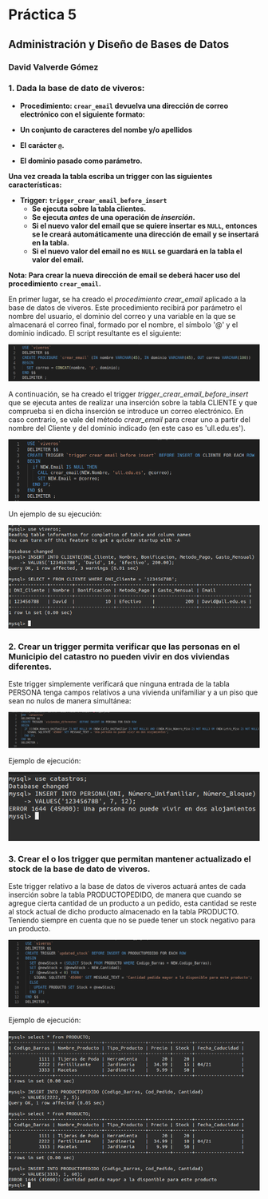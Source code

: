 
# Práctica 5
## Administración y Diseño de Bases de Datos
### David Valverde Gómez

### 1.  Dada la base de dato de viveros:

-   **Procedimiento:  `crear_email` devuelva una dirección de correo electrónico con el siguiente formato:**

-   **Un conjunto de caracteres del nombe y/o apellidos**
-   **El carácter `@`.**
-   **El dominio pasado como parámetro.**

**Una vez creada la tabla escriba **un trigger** con las siguientes características:**

-   **Trigger: `trigger_crear_email_before_insert`**
    -   **Se ejecuta sobre la tabla clientes.**
    -   **Se ejecuta _antes_ de una operación de _inserción_.**
    -   **Si el nuevo valor del email que se quiere insertar es `NULL`, entonces se le creará automáticamente una dirección de email y se insertará en la tabla.**
    -   **Si el nuevo valor del email no es `NULL` se guardará en la tabla el valor del email.**

**Nota: Para crear la nueva dirección de email se deberá hacer uso del procedimiento `crear_email`.**

En primer lugar, se ha creado el *procedimiento crear_email* aplicado a la base de datos de viveros. Este procedimiento recibirá por parámetro el nombre del usuario, el dominio del correo y una variable en la que se almacenará el correo final, formado por el nombre, el símbolo '@' y el dominio indicado. El script resultante es el siguiente:

![crear_email](IMAGENES/crear_email.png)

A continuación, se ha creado el trigger *trigger_crear_email_before_insert* que se ejecuta antes de realizar una inserción sobre la tabla CLIENTE y que comprueba si en dicha inserción se introduce un correo electrónico. En caso contrario, se vale del método *crear_email* para crear uno a partir del nombre del Cliente y del dominio indicado (en este caso es 'ull.edu.es').

![trigger_1](IMAGENES/trigger_1.png)

Un ejemplo de su ejecución:

![uso1](IMAGENES/uso_trigger_1.png)

### 2. Crear un trigger permita verificar que las personas en el Municipio del catastro no pueden vivir en dos viviendas diferentes.

Este trigger simplemente verificará que ninguna entrada de la tabla PERSONA tenga campos relativos a una vivienda unifamiliar y a un piso que sean no nulos de manera simultánea:

![trigger2](IMAGENES/trigger_2.png)

Ejemplo de ejecución:

![uso2](IMAGENES/uso_trigger_2.png)


### 3. Crear el o los trigger que permitan mantener actualizado el stock de la base de dato de viveros.

Este trigger relativo a la base de datos de viveros actuará antes de cada inserción sobre la tabla PRODUCTOPEDIDO, de manera que cuando se agregue cierta cantidad de un producto a un pedido, esta cantidad se reste al stock actual de dicho producto almacenado en la tabla PRODUCTO. Teniendo siempre en cuenta que no se puede tener un stock negativo para un producto.

![trigger3](IMAGENES/trigger_3.png)

Ejemplo de ejecución:

![uso3](IMAGENES/uso_trigger_3.png)